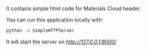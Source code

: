 It contains simple html code for Materials Cloud header.

You can run this application locally with:
```bash
python -m SimpleHTTPServer
```

It will start the server on _http://127.0.0.1:8000/_

